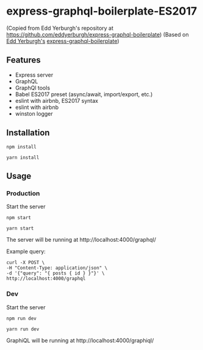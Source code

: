 # express-graphql-boilerplate-ES2017
(Copied from Edd Yerburgh's repository at https://github.com/eddyerburgh/express-graphql-boilerplate)
(Based on [Edd Yerburgh's](https://github.com/eddyerburgh) [express-graphql-boilerplate](https://github.com/eddyerburgh/express-graphql-boilerplate))
## Features

- Express server
- GraphQL
- GraphQl tools
- Babel ES2017 preset (async/await, import/export, etc.)
- eslint with airbnb, ES2017 syntax
- eslint with airbnb
- winston logger

## Installation

```
npm install
```

```
yarn install
```

## Usage

### Production

Start the server
```
npm start
```
```
yarn start
```

The server will be running at http://localhost:4000/graphql/

Example query:
```shell
curl -X POST \
-H "Content-Type: application/json" \
-d '{"query": "{ posts { id } }"}' \
http://localhost:4000/graphql
```

### Dev

Start the server

```
npm run dev
```

```
yarn run dev
```

GraphiQL will be running at http://localhost:4000/graphiql/
